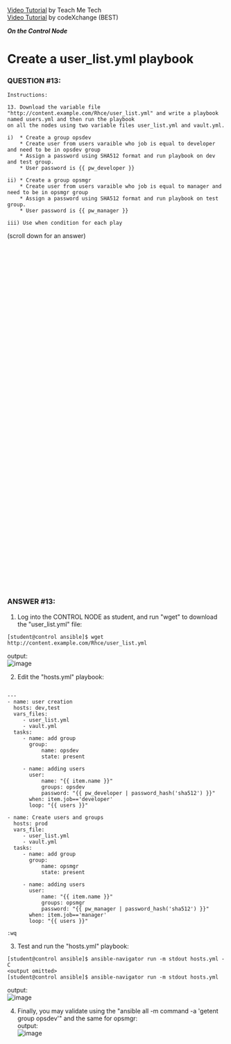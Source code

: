 <a href="https://www.youtube.com/watch?v=KX8eu8PsTy4&list=PLYB6dfdhWDePZf4fd4YgGGtSX_vHKv5vz&index=16">Video Tutorial</a> by Teach Me Tech \
<a href="https://www.youtube.com/watch?v=HIAX4gQx94U&list=PLL_setXLS0tiYMipvQI4oUGkJwhOhn42J&index=13">Video Tutorial</a> by codeXchange (BEST)

***On the Control Node***

# Create a user_list.yml playbook
### QUESTION #13:
```
Instructions:

﻿13. Download the variable file
"http://content.example.com/Rhce/user_list.yml" and write a playbook named users.yml and then run the playbook
on all the nodes using two variable files user_list.yml and vault.yml.

i)  * Create a group opsdev
    * Create user from users varaible who job is equal to developer and need to be in opsdev group
    * Assign a password using SHA512 format and run playbook on dev and test group.
    * User password is {{ pw_developer }}

ii) * Create a group opsmgr
    * Create user from users varaible who job is equal to manager and need to be in opsmgr group
    * Assign a password using SHA512 format and run playbook on test group.
    * User password is {{ pw_manager }}

iii) Use when condition for each play
```

(scroll down for an answer)
<br/><br/><br/><br/><br/><br/><br/><br/><br/><br/><br/><br/><br/><br/><br/><br/><br/><br/><br/><br/><br/><br/><br/><br/>
<br/><br/><br/><br/><br/><br/><br/><br/><br/><br/><br/><br/><br/><br/><br/><br/><br/><br/><br/><br/><br/><br/><br/><br/>

### ANSWER #13:
1) Log into the CONTROL NODE as student, and run "wget" to download the "user_list.yml" file:
```
[student@control ansible]$ ﻿wget http://content.example.com/Rhce/user_list.yml
```
output: \
![image](https://github.com/user-attachments/assets/01b5fd2b-2feb-4f9a-a274-11118e3cd88e)

2) Edit the "hosts.yml" playbook:
```

---
- name: user creation
  hosts: dev,test
  vars_files:
     - user_list.yml
     - vault.yml
  tasks:
     - name: add group
       group:
           name: opsdev
           state: present

     - name: adding users
       user:
           name: "{{ item.name }}"
           groups: opsdev
           password: "{{ pw_developer | password_hash('sha512') }}"
       when: item.job=='developer'
       loop: "{{ users }}"

- name: Create users and groups
  hosts: prod
  vars_file:
     - user_list.yml
     - vault.yml
  tasks:
     - name: add group
       group:
           name: opsmgr
           state: present

     - name: adding users
       user:
           name: "{{ item.name }}"
           groups: opsmgr
           password: "{{ pw_manager | password_hash('sha512') }}"
       when: item.job=='manager'
       loop: "{{ users }}"

:wq      
```

3) Test and run the "hosts.yml" playbook:
```
[student@control ansible]$ ansible-navigator run -m stdout hosts.yml -C
<output omitted>
[student@control ansible]$ ansible-navigator run -m stdout hosts.yml
```
output: \
![image](https://github.com/user-attachments/assets/850a704e-ad58-41f6-8a2e-70a2060113dc)

4) Finally, you may validate using the "ansible all -m command -a 'getent group opsdev'" and the same for opsmgr: \
output: \
![image](https://github.com/user-attachments/assets/3c312b57-aa6d-418a-8ee9-16a4d02ae14d)

